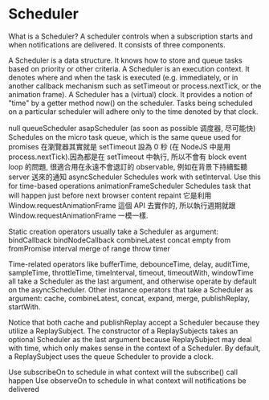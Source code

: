 # Scheduler

What is a Scheduler? A scheduler controls when a subscription starts and when notifications are delivered. It consists of three components.

A Scheduler is a data structure. It knows how to store and queue tasks based on priority or other criteria.
A Scheduler is an execution context. It denotes where and when the task is executed (e.g. immediately, or in another callback mechanism such as setTimeout or process.nextTick, or the animation frame).
A Scheduler has a (virtual) clock. It provides a notion of "time" by a getter method now() on the scheduler. Tasks being scheduled on a particular scheduler will adhere only to the time denoted by that clock.

null
queueScheduler
asapScheduler (as soon as possible 调度器, 尽可能快) Schedules on the micro task queue, which is the same queue used for promises 在瀏覽器其實就是 setTimeout 設為 0 秒 (在 NodeJS 中是用 process.nextTick).因為都是在 setTimeout 中執行, 所以不會有 block event loop 的問題, 很適合用在永遠不會退訂的 observable, 例如在背景下持續監聽 server 送來的通知
asyncScheduler Schedules work with setInterval. Use this for time-based operations
animationFrameScheduler Schedules task that will happen just before next browser content repaint 它是利用 Window.requestAnimationFrame 這個 API 去實作的, 所以執行週期就跟 Window.requestAnimationFrame 一模一樣.

Static creation operators usually take a Scheduler as argument:
bindCallback
bindNodeCallback
combineLatest
concat
empty
from
fromPromise
interval
merge
of
range
throw
timer

Time-related operators like bufferTime, debounceTime, delay, auditTime, sampleTime, throttleTime, timeInterval, timeout, timeoutWith, windowTime all take a Scheduler as the last argument, and otherwise operate by default on the asyncScheduler.
Other instance operators that take a Scheduler as argument: cache, combineLatest, concat, expand, merge, publishReplay, startWith.

Notice that both cache and publishReplay accept a Scheduler because they utilize a ReplaySubject. The constructor of a ReplaySubjects takes an optional Scheduler as the last argument because ReplaySubject may deal with time, which only makes sense in the context of a Scheduler. By default, a ReplaySubject uses the queue Scheduler to provide a clock.

Use subscribeOn to schedule in what context will the subscribe() call happen
Use observeOn to schedule in what context will notifications be delivered
